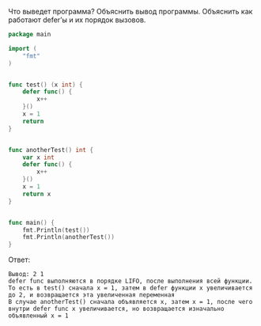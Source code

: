Что выведет программа? Объяснить вывод программы. Объяснить как работают defer’ы и их порядок вызовов.

```go
package main

import (
	"fmt"
)


func test() (x int) {
	defer func() {
		x++
	}()
	x = 1
	return
}


func anotherTest() int {
	var x int
	defer func() {
		x++
	}()
	x = 1
	return x
}


func main() {
	fmt.Println(test())
	fmt.Println(anotherTest())
}
```

Ответ:
```
Вывод: 2 1
defer func выполняются в порядке LIFO, после выполнения всей функции.
То есть в test() сначала x = 1, затем в defer функции x увеличивается до 2, и возвращается эта увеличенная переменная
В случае anotherTest() сначала объявляется x, затем x = 1, после чего внутри defer func х увеличивается, но возвращается изначально объявленный x = 1
```

